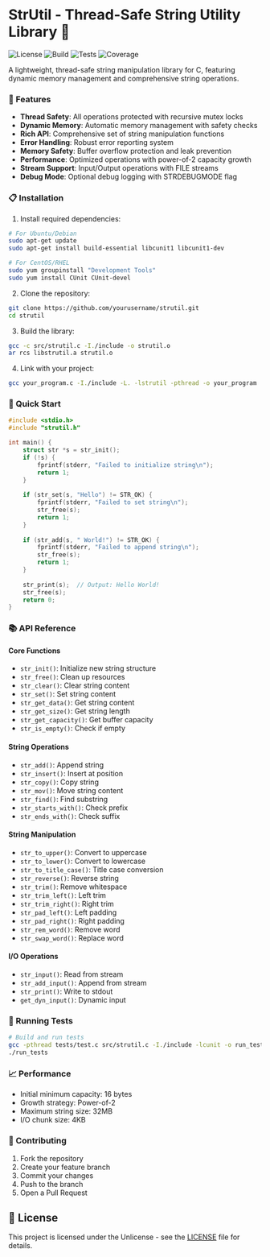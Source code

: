 # StrUtil - Thread-Safe String Utility Library 🚀

![License](https://img.shields.io/badge/license-Unlicense-blue.svg)
![Build](https://img.shields.io/badge/build-passing-success.svg)
![Tests](https://img.shields.io/badge/tests-32%20passing-success.svg)
![Coverage](https://img.shields.io/badge/coverage-100%25-success.svg)

A lightweight, thread-safe string manipulation library for C, featuring dynamic memory management and comprehensive string operations.

### 🌟 Features

- **Thread Safety**: All operations protected with recursive mutex locks
- **Dynamic Memory**: Automatic memory management with safety checks
- **Rich API**: Comprehensive set of string manipulation functions
- **Error Handling**: Robust error reporting system
- **Memory Safety**: Buffer overflow protection and leak prevention
- **Performance**: Optimized operations with power-of-2 capacity growth
- **Stream Support**: Input/Output operations with FILE streams
- **Debug Mode**: Optional debug logging with STRDEBUGMODE flag

### 📋 Installation

1. Install required dependencies:
```bash
# For Ubuntu/Debian
sudo apt-get update
sudo apt-get install build-essential libcunit1 libcunit1-dev

# For CentOS/RHEL
sudo yum groupinstall "Development Tools"
sudo yum install CUnit CUnit-devel
```

2. Clone the repository:
```bash
git clone https://github.com/yourusername/strutil.git
cd strutil
```

3. Build the library:
```bash
gcc -c src/strutil.c -I./include -o strutil.o
ar rcs libstrutil.a strutil.o
```

4. Link with your project:
```bash
gcc your_program.c -I./include -L. -lstrutil -pthread -o your_program
```

### 🎯 Quick Start

```c
#include <stdio.h>
#include "strutil.h"

int main() {
    struct str *s = str_init();
    if (!s) {
        fprintf(stderr, "Failed to initialize string\n");
        return 1;
    }
    
    if (str_set(s, "Hello") != STR_OK) {
        fprintf(stderr, "Failed to set string\n");
        str_free(s);
        return 1;
    }
    
    if (str_add(s, " World!") != STR_OK) {
        fprintf(stderr, "Failed to append string\n");
        str_free(s);
        return 1;
    }
    
    str_print(s);  // Output: Hello World!
    str_free(s);
    return 0;
}
```

### 📚 API Reference

#### Core Functions
- `str_init()`: Initialize new string structure
- `str_free()`: Clean up resources
- `str_clear()`: Clear string content
- `str_set()`: Set string content
- `str_get_data()`: Get string content
- `str_get_size()`: Get string length
- `str_get_capacity()`: Get buffer capacity
- `str_is_empty()`: Check if empty

#### String Operations
- `str_add()`: Append string
- `str_insert()`: Insert at position
- `str_copy()`: Copy string
- `str_mov()`: Move string content
- `str_find()`: Find substring
- `str_starts_with()`: Check prefix
- `str_ends_with()`: Check suffix

#### String Manipulation
- `str_to_upper()`: Convert to uppercase
- `str_to_lower()`: Convert to lowercase
- `str_to_title_case()`: Title case conversion
- `str_reverse()`: Reverse string
- `str_trim()`: Remove whitespace
- `str_trim_left()`: Left trim
- `str_trim_right()`: Right trim
- `str_pad_left()`: Left padding
- `str_pad_right()`: Right padding
- `str_rem_word()`: Remove word
- `str_swap_word()`: Replace word

#### I/O Operations
- `str_input()`: Read from stream
- `str_add_input()`: Append from stream
- `str_print()`: Write to stdout
- `get_dyn_input()`: Dynamic input

### 🧪 Running Tests

```bash
# Build and run tests
gcc -pthread tests/test.c src/strutil.c -I./include -lcunit -o run_tests
./run_tests
```

### 📈 Performance

- Initial minimum capacity: 16 bytes
- Growth strategy: Power-of-2
- Maximum string size: 32MB
- I/O chunk size: 4KB

### 🤝 Contributing

1. Fork the repository
2. Create your feature branch
3. Commit your changes
4. Push to the branch
5. Open a Pull Request

## 📝 License

This project is licensed under the Unlicense - see the [LICENSE](LICENSE) file for details.
